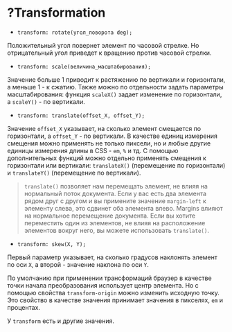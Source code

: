 # ?Transformation

* `transform: rotate(угол_поворота deg);`

Положительный угол повернет элемент по часовой стрелке. Но отрицательный угол приведет к вращению против часовой стрелки.

* `transform: scale(величина_масштабирования);`

Значение больше 1 приводит к растяжению по вертикали и горизонтали, а меньше 1 - к сжатию. Также можно по отдельности задать параметры масштабирования: функция `scaleX()` задает изменение по горизонтали, а `scaleY()` - по вертикали.

* `transform: translate(offset_X, offset_Y);`

Значение `offset_X` указывает, на сколько элемент смещается по горизонтали, а `offset_Y` - по вертикали. В качестве единиц измерения смещения можно применять не только пиксели, но и любые другие единицы измерения длины в CSS - `em`, `%` и тд. С помощью дополнительных функций можно отдельно применять смещения к горизонтали или вертикали: `translateX()` (перемещение по горизонтали) и `translateY()` (перемещение по вертикали).

> `translate()` позволяет нам перемещать элемент, не влияя на нормальный поток документа. Если у вас есть два элемента рядом друг с другом и вы примените значение `margin-left` к элементу слева, это сдвинет оба элемента влево. Margins влияют на нормальное перемещение документа. Если вы хотите переместить один из элементов, не влияя на расположение элементов вокруг него, вы можете использовать `translate()`.

* `transform: skew(X, Y);`

Первый параметр указывает, на сколько градусов наклонять элемент по оси `X`, а второй - значение наклона по оси `Y`.

По умолчанию при применении трансформаций браузер в качестве точки начала преобразования использует центр элемента. Но с помощью свойства `transform-origin` можно изменить исходную точку. Это свойство в качестве значения принимает значения в пикселях, `em` и процентах.

У `transform` есть и другие значения.
